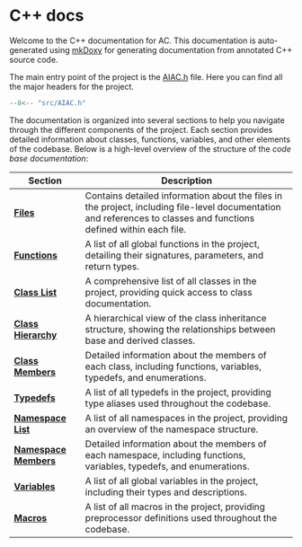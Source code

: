 # C++ docs

Welcome to the C++ documentation for AC. This documentation is auto-generated using [mkDoxy](https://github.com/JakubAndrysek/MkDoxy/tree/main) for generating documentation from annotated C++ source code.

The main entry point of the project is the [AIAC.h](src/AIAC.h) file. Here you can find all the major headers for the project.

``` cpp title="src/AIAC.h"
--8<-- "src/AIAC.h"
```

The documentation is organized into several sections to help you navigate through the different components of the project. Each section provides detailed information about classes, functions, variables, and other elements of the codebase. Below is a high-level overview of the structure of the *code base documentation*:

| Section            | Description                                                                 |
|--------------------|-----------------------------------------------------------------------------|
| **[Files](../acdoxygen/files.md)**          | Contains detailed information about the files in the project, including file-level documentation and references to classes and functions defined within each file. |
| **[Functions](../acdoxygen/functions.md)**      | A list of all global functions in the project, detailing their signatures, parameters, and return types. |
| **[Class List](../acdoxygen/annotated.md)**     | A comprehensive list of all classes in the project, providing quick access to class documentation. |
| **[Class Hierarchy](../acdoxygen/hierarchy.md)**| A hierarchical view of the class inheritance structure, showing the relationships between base and derived classes. |
| **[Class Members](../acdoxygen/class_members.md)**  | Detailed information about the members of each class, including functions, variables, typedefs, and enumerations. |
| **[Typedefs](../acdoxygen/hierarchy.md)**       | A list of all typedefs in the project, providing type aliases used throughout the codebase. |
| **[Namespace List](../acdoxygen/namespaces.md)** | A list of all namespaces in the project, providing an overview of the namespace structure. |
| **[Namespace Members](../acdoxygen/namespace_members.md)** | Detailed information about the members of each namespace, including functions, variables, typedefs, and enumerations. |
| **[Variables](../acdoxygen/variables.md)**      | A list of all global variables in the project, including their types and descriptions. |
| **[Macros](../acdoxygen/macros.md)**         | A list of all macros in the project, providing preprocessor definitions used throughout the codebase. |